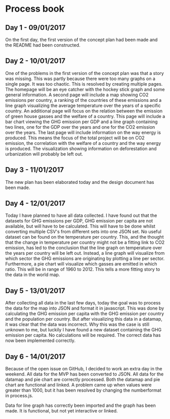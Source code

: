 # Process book

## Day 1 - 09/01/2017
On the first day, the first version of the concept plan had been made and the README had been constructed.

## Day 2 - 10/01/2017
One of the problems in the first version of the concept plan was that a story was missing. This was partly because there were too many graphs on a single page. It was too chaotic. This is resolved by creating multiple pages. The homepage will be an eye catcher with the hockey stick graph and some general information. A second page will include a map showing CO2 emissions per country, a ranking of the countries of these emissions and a line graph visualizing the average temperature over the years of a specific country.
An additional page will focus on the relation between the emission of green house gasses and the welfare of a country. This page will include a bar chart viewing the GHG emission per GDP and a line graph containing two lines, one for the GDP over the years and one for the CO2 emission over the years.
The last page will include information on the way energy is produced. This means the focus of the total project will be on CO2 emission, the correlation with the welfare of a country and the way energy is produced. The visualization showing information on deforestation and urbanization will probably be left out.

## Day 3 - 11/01/2017
The new plan has been elaborated today and the design document has been made.

## Day 4 - 12/01/2017
Today I have planned to have all data collected. I have found out that the datasets for GHG emissions per GDP, GHG emission per capita are not available, but will have to be calculated. This will have to be done whilst converting multiple CSV's from different sets into one JSON set.
No useful dataset can be found on the temperature per country. This, and the thought that the change in temperature per country might not be a fitting link to CO2 emission, has led to the conclusion that the line graph on temperature over the years per country will be left out. Instead, a line graph will visualize from which sector the GHG emissions are originating by plotting a line per sector. Furthermore, a pie chart will visualize which gasses are emitted in which ratio. This will be in range of 1960 to 2012. This tells a more fitting story to the data in the world map.

## Day 5 - 13/01/2017
After collecting all data in the last few days, today the goal was to process the data for the map into JSON and format it in javascript. This was done by calculating the GHG emission per capita with the GHG emission per country and the population per country. But after visualizing this data in a datamap, it was clear that the data was incorrect. Why this was the case is still unknown to me, but luckily I have found a new dataset containing the GHG emission per capita. No calculations will be required. The correct data has now been implemented correctly.

## Day 6 - 14/01/2017
Because of the open issue on GitHub, I decided to work an extra day in the weekend. All data for the MVP has been converted to JSON. All data for the datamap and pie chart are correctly processed. Both the datamap and pie chart are functional and linked. A problem came up when values were greater than 1000, but it has been resolved by changing the numberformat in process.js.

Data for line graph has correctly been imported and the graph has been made. It is functional, but not yet interactive or linked.
